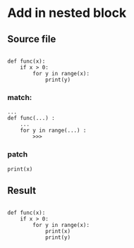# Add in nested block


## Source file

```

def func(x):
    if x > 0:
        for y in range(x):
            print(y)

```


### match:
```
...
def func(...) :
    ...
    for y in range(...) :
        >>>
```

### patch

```
print(x)

```


## Result

```

def func(x):
    if x > 0:
        for y in range(x):
            print(x)
            print(y)

```